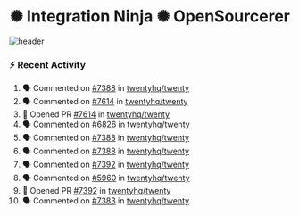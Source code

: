  
<h1 align="center">✺ Integration Ninja ✺ OpenSourcerer</h1>

![header](https://github.com/Nabhag8848/Nabhag8848/assets/65061890/3ecbdaa2-ea2a-4413-a40a-87945f5fb05a)

### :zap: Recent Activity

<!--START_SECTION:activity-->
1. 🗣 Commented on [#7388](https://github.com/twentyhq/twenty/issues/7388#issuecomment-2408551075) in [twentyhq/twenty](https://github.com/twentyhq/twenty)
2. 🗣 Commented on [#7614](https://github.com/twentyhq/twenty/pull/7614#issuecomment-2408429979) in [twentyhq/twenty](https://github.com/twentyhq/twenty)
3. 💪 Opened PR [#7614](https://github.com/twentyhq/twenty/pull/7614) in [twentyhq/twenty](https://github.com/twentyhq/twenty)
4. 🗣 Commented on [#6826](https://github.com/twentyhq/twenty/issues/6826#issuecomment-2391779169) in [twentyhq/twenty](https://github.com/twentyhq/twenty)
5. 🗣 Commented on [#7388](https://github.com/twentyhq/twenty/issues/7388#issuecomment-2388572862) in [twentyhq/twenty](https://github.com/twentyhq/twenty)
6. 🗣 Commented on [#7388](https://github.com/twentyhq/twenty/issues/7388#issuecomment-2388569289) in [twentyhq/twenty](https://github.com/twentyhq/twenty)
7. 🗣 Commented on [#7392](https://github.com/twentyhq/twenty/pull/7392#issuecomment-2388427865) in [twentyhq/twenty](https://github.com/twentyhq/twenty)
8. 🗣 Commented on [#5960](https://github.com/twentyhq/twenty/issues/5960#issuecomment-2388426285) in [twentyhq/twenty](https://github.com/twentyhq/twenty)
9. 💪 Opened PR [#7392](https://github.com/twentyhq/twenty/pull/7392) in [twentyhq/twenty](https://github.com/twentyhq/twenty)
10. 🗣 Commented on [#7383](https://github.com/twentyhq/twenty/pull/7383#issuecomment-2388137701) in [twentyhq/twenty](https://github.com/twentyhq/twenty)
<!--END_SECTION:activity-->

  



